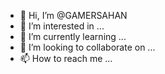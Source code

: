 - 👋 Hi, I’m @GAMERSAHAN
- 👀 I’m interested in ...
- 🌱 I’m currently learning ...
- 💞️ I’m looking to collaborate on ...
- 📫 How to reach me ...

<!---
GAMERSAHAN/GAMERSAHAN is a ✨ special ✨ repository because its `README.md` (this file) appears on your GitHub profile.
You can click the Preview link to take a look at your changes.
--->

